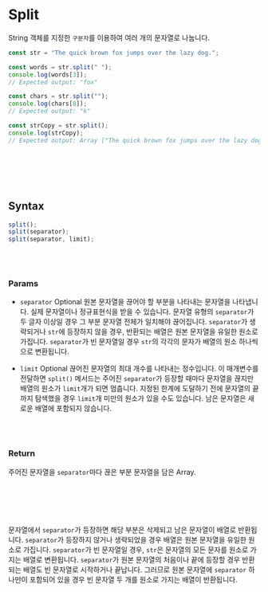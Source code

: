 # Split

String 객체를 지정한 `구분자`를 이용하여 여러 개의 문자열로 나눕니다.

```js
const str = "The quick brown fox jumps over the lazy dog.";

const words = str.split(" ");
console.log(words[3]);
// Expected output: "fox"

const chars = str.split("");
console.log(chars[8]);
// Expected output: "k"

const strCopy = str.split();
console.log(strCopy);
// Expected output: Array ["The quick brown fox jumps over the lazy dog."]
```

<br/>
<br/>
<br/>
<br/>

## Syntax

```js
split();
split(separator);
split(separator, limit);
```

<br/>
<br/>

### Params

-   `separator` Optional
    원본 문자열을 끊어야 할 부분을 나타내는 문자열을 나타냅니다. 실제 문자열이나 정규표현식을 받을 수 있습니다. 문자열 유형의 `separator`가 두 글자 이상일 경우 그 부분 문자열 전체가 일치해야 끊어집니다. `separator`가 생략되거나 `str`에 등장하지 않을 경우, 반환되는 배열은 원본 문자열을 유일한 원소로 가집니다. `separator`가 빈 문자열일 경우 `str`의 각각의 문자가 배열의 원소 하나씩으로 변환됩니다.

-   `limit` Optional
    끊어진 문자열의 최대 개수를 나타내는 정수입니다. 이 매개변수를 전달하면 `split()` 메서드는 주어진 `separator`가 등장할 때마다 문자열을 끊지만 배열의 원소가 `limit`개가 되면 멈춥니다. 지정된 한계에 도달하기 전에 문자열의 끝까지 탐색했을 경우 `limit`개 미만의 원소가 있을 수도 있습니다. 남은 문자열은 새로운 배열에 포함되지 않습니다.

<br/>
<br/>

### Return

주어진 문자열을 `separator`마다 끊은 부분 문자열을 담은 Array.

<br/>
<br/>
<br/>
<br/>

문자열에서 `separator`가 등장하면 해당 부분은 삭제되고 남은 문자열이 배열로 반환됩니다. `separator`가 등장하지 않거나 생략되었을 경우 배열은 원본 문자열을 유일한 원소로 가집니다. `separator`가 빈 문자열일 경우, `str`은 문자열의 모든 문자를 원소로 가지는 배열로 변환됩니다. `separator`가 원본 문자열의 처음이나 끝에 등장할 경우 반환되는 배열도 빈 문자열로 시작하거나 끝납니다. 그러므로 원본 문자열에 `separator` 하나만이 포함되어 있을 경우 빈 문자열 두 개를 원소로 가지는 배열이 반환됩니다.
